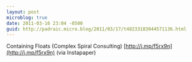 ```yaml
---
layout: post
microblog: true
date: 2011-03-16 23:04 -0500
guid: http://padraic.micro.blog/2011/03/17/t48233183044571136.html
---
```

Containing Floats (Complex Spiral Consulting) [http://j.mp/f5rx9n](http://j.mp/f5rx9n) (via Instapaper)
